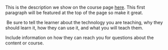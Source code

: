 This is the description we show on the course page [here](https://lab.github.com/the2kguy/spam-bsnk-logs). This first paragraph will be featured at the top of the page so make it great.
​

​
Be sure to tell the learner about the technology you are teaching, why they should learn it, how they can use it, and what you will teach them.
​


Include information on how they can reach you for questions about the content or course. 